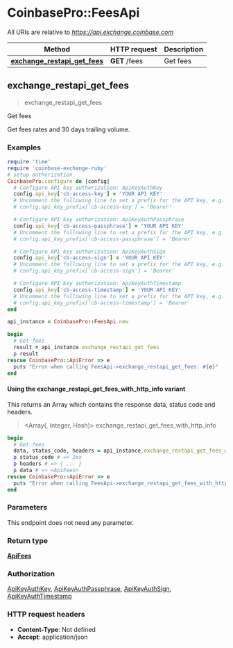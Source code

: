 # CoinbasePro::FeesApi

All URIs are relative to *https://api.exchange.coinbase.com*

| Method | HTTP request | Description |
| ------ | ------------ | ----------- |
| [**exchange_restapi_get_fees**](FeesApi.md#exchange_restapi_get_fees) | **GET** /fees | Get fees |


## exchange_restapi_get_fees

> <ApiFees> exchange_restapi_get_fees

Get fees

Get fees rates and 30 days trailing volume.

### Examples

```ruby
require 'time'
require 'coinbase-exchange-ruby'
# setup authorization
CoinbasePro.configure do |config|
  # Configure API key authorization: ApiKeyAuthKey
  config.api_key['cb-access-key'] = 'YOUR API KEY'
  # Uncomment the following line to set a prefix for the API key, e.g. 'Bearer' (defaults to nil)
  # config.api_key_prefix['cb-access-key'] = 'Bearer'

  # Configure API key authorization: ApiKeyAuthPassphrase
  config.api_key['cb-access-passphrase'] = 'YOUR API KEY'
  # Uncomment the following line to set a prefix for the API key, e.g. 'Bearer' (defaults to nil)
  # config.api_key_prefix['cb-access-passphrase'] = 'Bearer'

  # Configure API key authorization: ApiKeyAuthSign
  config.api_key['cb-access-sign'] = 'YOUR API KEY'
  # Uncomment the following line to set a prefix for the API key, e.g. 'Bearer' (defaults to nil)
  # config.api_key_prefix['cb-access-sign'] = 'Bearer'

  # Configure API key authorization: ApiKeyAuthTimestamp
  config.api_key['cb-access-timestamp'] = 'YOUR API KEY'
  # Uncomment the following line to set a prefix for the API key, e.g. 'Bearer' (defaults to nil)
  # config.api_key_prefix['cb-access-timestamp'] = 'Bearer'
end

api_instance = CoinbasePro::FeesApi.new

begin
  # Get fees
  result = api_instance.exchange_restapi_get_fees
  p result
rescue CoinbasePro::ApiError => e
  puts "Error when calling FeesApi->exchange_restapi_get_fees: #{e}"
end
```

#### Using the exchange_restapi_get_fees_with_http_info variant

This returns an Array which contains the response data, status code and headers.

> <Array(<ApiFees>, Integer, Hash)> exchange_restapi_get_fees_with_http_info

```ruby
begin
  # Get fees
  data, status_code, headers = api_instance.exchange_restapi_get_fees_with_http_info
  p status_code # => 2xx
  p headers # => { ... }
  p data # => <ApiFees>
rescue CoinbasePro::ApiError => e
  puts "Error when calling FeesApi->exchange_restapi_get_fees_with_http_info: #{e}"
end
```

### Parameters

This endpoint does not need any parameter.

### Return type

[**ApiFees**](ApiFees.md)

### Authorization

[ApiKeyAuthKey](../README.md#ApiKeyAuthKey), [ApiKeyAuthPassphrase](../README.md#ApiKeyAuthPassphrase), [ApiKeyAuthSign](../README.md#ApiKeyAuthSign), [ApiKeyAuthTimestamp](../README.md#ApiKeyAuthTimestamp)

### HTTP request headers

- **Content-Type**: Not defined
- **Accept**: application/json

